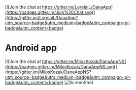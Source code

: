 [![Join the chat at https://gitter.im/LorelaiL/DanaApp](https://badges.gitter.im/Join%20Chat.svg)](https://gitter.im/LorelaiL/DanaApp?utm_source=badge&utm_medium=badge&utm_campaign=pr-badge&utm_content=badge)

Android app
===========

[![Join the chat at https://gitter.im/MilosKozak/DanaAppNS](https://badges.gitter.im/MilosKozak/DanaAppNS.svg)](https://gitter.im/MilosKozak/DanaAppNS?utm_source=badge&utm_medium=badge&utm_campaign=pr-badge&utm_content=badge)
![ScreenShot](https://raw.githubusercontent.com/LorelaiL/DanaApp/master/device.png)
